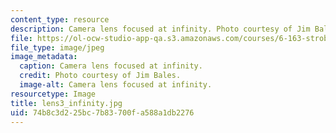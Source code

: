 ```yaml
---
content_type: resource
description: Camera lens focused at infinity. Photo courtesy of Jim Bales.
file: https://ol-ocw-studio-app-qa.s3.amazonaws.com/courses/6-163-strobe-project-laboratory-fall-2005/74b8c3d225bc7b83700fa588a1db2276_lens3_infinity.jpg
file_type: image/jpeg
image_metadata:
  caption: Camera lens focused at infinity.
  credit: Photo courtesy of Jim Bales.
  image-alt: Camera lens focused at infinity.
resourcetype: Image
title: lens3_infinity.jpg
uid: 74b8c3d2-25bc-7b83-700f-a588a1db2276
---
```

